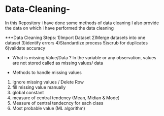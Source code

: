 # Data-Cleaning-
In this Repository i have done some methods of data cleaning 
I also provide the data on which i have performed the data cleaning 


***Data Cleaning Steps:
    1)Import Dataset
    2)Merge datasets into one dataset
    3)identify errors
    4)Standardize process
    5)scrub for duplicates
    6)validate accuracy 
    
* What is missing Value/Data ? 
In the variable or any observation, values are not stored called as 
missing values/ data

* Methods to handle missing values 
1. Ignore missing values / Delete Row
2. fill missing value manually
3. global constant
4. measure of central tendency (Mean, Midian & Mode)
5. Measure of central tendecncy for each class
5. Most probable value (ML algorithm)
